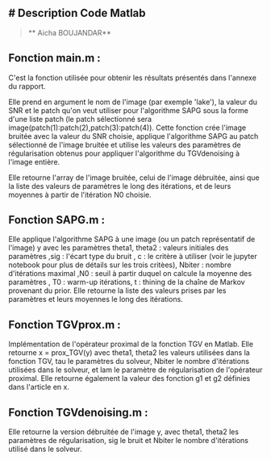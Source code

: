 ﻿## # Description Code Matlab
>** Aicha BOUJANDAR**


## Fonction main.m :
C'est la fonction utilisée pour obtenir les résultats présentés dans l'annexe du rapport.

Elle prend en argument le nom de l'image (par exemple 'lake'), la valeur du SNR et le patch qu'on veut utiliser pour l'algorithme SAPG sous la forme d'une liste patch (le patch sélectionné sera image(patch(1):patch(2),patch(3):patch(4)). 
Cette fonction crée l'image bruitée avec la valeur du SNR choisie, applique l'algorithme SAPG au patch sélectionné de l'image bruitée et utilise les valeurs des paramètres de régularisation obtenus pour appliquer l'algorithme du TGVdenoising à l'image entière. 

Elle retourne l'array de l'image bruitée, celui de l'image débruitée, ainsi que la liste des valeurs de paramètres le long des itérations, et de leurs moyennes à partir de l'itération N0 choisie.

## Fonction SAPG.m :
Elle applique l'algorithme SAPG à une image (ou un patch représentatif de l'image) y avec les paramètres theta1, theta2 : valeurs initiales des paramètres ,sig : l'écart type du bruit , c : le critère à utiliser (voir le jupyter notebook pour plus de détails sur les trois critèes), Nbiter : nombre d'itérations maximal ,N0 : seuil à partir duquel on calcule la moyenne des paramètres , T0 : warm-up itérations, t : thining de la chaîne de Markov provenant du prior.
Elle retourne la liste des valeurs prises par les paramètres et leurs moyennes le long des itérations.

## Fonction TGVprox.m :
Implémentation de l'opérateur proximal de la fonction TGV en Matlab. Elle retourne x = prox_TGV(y) avec theta1, theta2 les valeurs utilisées dans la fonction TGV, tau le paramètres du solveur, Nbiter le nombre d'itérations utilisées dans le solveur, et lam le paramètre de régularisation de l'opérateur proximal. Elle retourne également la valeur des fonction g1 et g2 définies dans l'article en x.

## Fonction  TGVdenoising.m :
Elle retourne la version débruitée de l'image y, avec theta1, theta2 les paramètres de régularisation, sig le bruit et Nbiter le nombre d'itérations utilisé dans le solveur.


